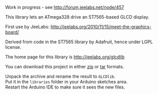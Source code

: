 Work in progress - see <http://forum.jeelabs.net/node/457>

This library lets an ATmega328 drive an ST7565-based GLCD display.

First use by JeeLabs: http://jeelabs.org/2010/11/15/meet-the-graphics-board/

Derived from code in the ST7565 library by Adafruit, hence under LGPL license.

The home page for this library is <http://jeelabs.org/glcdlib>

You can download this project in either
[zip](https://github.com/jcw/glcdlib/zipball/master) or
[tar](https://github.com/jcw/glcdlib/tarball/master) formats.

Unpack the archive and rename the result to `GLCDlib`.  
Put it in the `libraries` folder in your Arduino sketches area.  
Restart the Arduino IDE to make sure it sees the new files.
